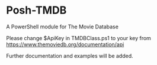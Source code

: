 # Posh-TMDB
A PowerShell module for The Movie Database

Please change $ApiKey in TMDBClass.ps1 to your key from
https://www.themoviedb.org/documentation/api

Further documentation and examples will be added.
